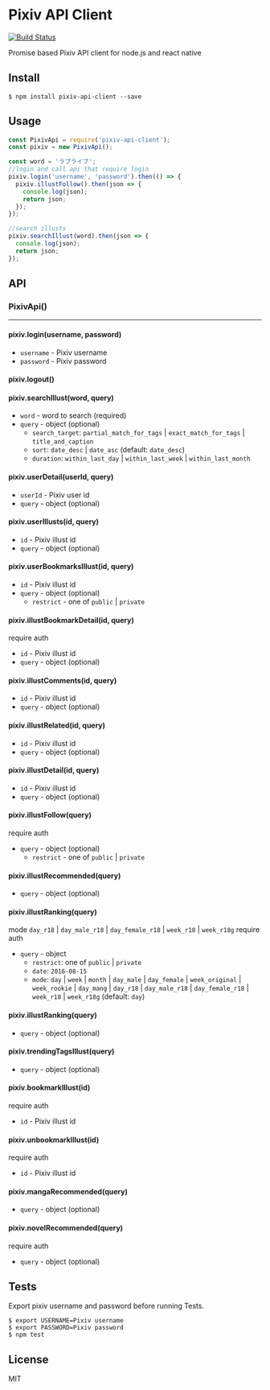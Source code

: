 # Pixiv API Client
[![Build Status](https://travis-ci.org/alphasp/pixiv-api-client.svg?branch=master)](https://travis-ci.org/alphasp/pixiv-api-client)

Promise based Pixiv API client for node.js and react native 


## Install

```
$ npm install pixiv-api-client --save 
```

## Usage

```js
const PixivApi = require('pixiv-api-client');
const pixiv = new PixivApi();

const word = 'ラブライブ';
//login and call api that require login
pixiv.login('username', 'password').then(() => {
  pixiv.illustFollow().then(json => {
	console.log(json);
	return json;
  });
});

//search illusts
pixiv.searchIllust(word).then(json => {
  console.log(json);
  return json;
});
```

## API

### PixivApi()
<hr>

#### pixiv.login(username, password)
- `username` - Pixiv username
- `password` - Pixiv password

#### pixiv.logout()

#### pixiv.searchIllust(word, query)
- `word` - word to search (required)
- `query` - object (optional)
  - `search_target`: `partial_match_for_tags` | `exact_match_for_tags` | `title_and_caption`
  - `sort`: `date_desc` | `date_asc` (default: `date_desc`)
  - `duration`: `within_last_day` | `within_last_week` | `within_last_month`

#### pixiv.userDetail(userId, query)
- `userId` - Pixiv user id
- `query` - object (optional)

#### pixiv.userIllusts(id, query) 
- `id` - Pixiv illust id
- `query` - object (optional)

#### pixiv.userBookmarksIllust(id, query)
- `id` - Pixiv illust id
- `query` - object (optional)
  - `restrict` - one of `public` | `private`

#### pixiv.illustBookmarkDetail(id, query)
require auth

- `id` - Pixiv illust id
- `query` - object (optional)

#### pixiv.illustComments(id, query)
- `id` - Pixiv illust id
- `query` - object (optional)

#### pixiv.illustRelated(id, query)
- `id` - Pixiv illust id
- `query` - object (optional)

#### pixiv.illustDetail(id, query)
- `id` - Pixiv illust id
- `query` - object (optional)

#### pixiv.illustFollow(query)
require auth

- `query` - object (optional)
  - `restrict` - one of `public` | `private`

#### pixiv.illustRecommended(query)
- `query` - object (optional)


#### pixiv.illustRanking(query)
mode `day_r18` | `day_male_r18` | `day_female_r18` | `week_r18` | `week_r18g` require auth

- `query` - object
  - `restrict`: one of `public` | `private`
  - `date`: `2016-08-15`
  - `mode`: `day` | `week` | `month` | `day_male` | `day_female` | `week_original` | `week_rookie` | `day_mang` | `day_r18` | `day_male_r18` | `day_female_r18` | `week_r18` | `week_r18g` (default: `day`)

#### pixiv.illustRanking(query)
- `query` - object (optional)

#### pixiv.trendingTagsIllust(query)
- `query` - object (optional)

#### pixiv.bookmarkIllust(id)
require auth

- `id` - Pixiv illust id

#### pixiv.unbookmarkIllust(id)
require auth

- `id` - Pixiv illust id

#### pixiv.mangaRecommended(query)
- `query` - object (optional)

#### pixiv.novelRecommended(query)
require auth

- `query` - object (optional)

## Tests

Export pixiv username and password before running Tests.

```
$ export USERNAME=Pixiv username
$ export PASSWORD=Pixiv password
$ npm test
```

## License

MIT